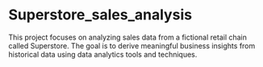 # Superstore_sales_analysis
This project focuses on analyzing sales data from a fictional retail chain called Superstore. The goal is to derive meaningful business insights from historical data using data analytics tools and techniques.
